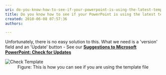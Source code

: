 ```yaml
---
uri: do-you-know-how-to-see-if-your-powerpoint-is-using-the-latest-template
title: Do you know how to see if your PowerPoint is using the latest template?
created: 2010-06-08 07:57:36
authors:

---
```





<span class='intro'> 
  <p>Unfortunately, there is no easy solution to this. What we need is a 'version' field and an 'Update' button - See our <b><a href="http&#58;//www.ssw.com.au/ssw/Standards/BetterSoftwareSuggestions/Office.aspx#Version">Suggestions to Microsoft PowerPoint&#58; Check for Updates</a></b></p>
 </span>

<dl class="image"><dt>
      <img alt="Check Template" src="/PublishingImages/CheckTemplate.jpg" />
   </dt><dd>Figure&#58; This is how you can see if you are using the template file </dd></dl>


